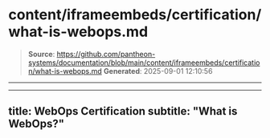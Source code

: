 # content/iframeembeds/certification/what-is-webops.md

> **Source**: https://github.com/pantheon-systems/documentation/blob/main/content/iframeembeds/certification/what-is-webops.md
> **Generated**: 2025-09-01 12:10:56

---

---
title: WebOps Certification
subtitle: "What is WebOps?"
---

<Partial file="certification-guide/what-is-webops.md" />
